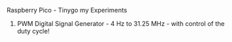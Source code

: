 Raspberry Pico - Tinygo my Experiments

1) PWM Digital Signal Generator - 4 Hz to 31.25 MHz - with control of the duty cycle! 

